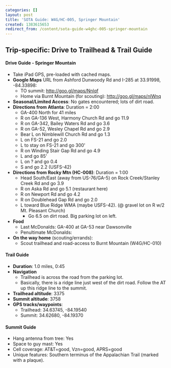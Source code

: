 ```yaml
---
categories: []
layout: post
title: 'SOTA Guide: W4G/HC-005, Springer Mountain'
created: 1383615653
redirect_from: /content/sota-guide-w4ghc-005-springer-mountain
---
```

Trip-specific: Drive to Trailhead & Trail Guide
--------------------------------------------------------
#### Drive Guide - Springer Mountain

* Take iPad GPS, pre-loaded with cached maps.
* **Google Maps** URL from Ashford Dunwoody Rd and I-285 at 33.91998, -84.33898: 
    * TO summit: http://goo.gl/maps/Nnlqf
    * Home via Burnt Mountain (for scouting): http://goo.gl/maps/nlWnq
* **Seasonal/Limited Access**: No gates encountered; lots of dirt road.
* **Directions from Atlanta**: Duration = 2:00
    * GA-400 North for 41 miles
    * R on GA-136 West, Harmony Church Rd and go 11.9
    * R on GA-342, Bailey Waters Rd and go 3.6
    * R on GA-52, Wesley Chapel Rd and go 2.9
    * Bear L on Nimblewill Church Rd and go 1.3
    * L on FS-21 and go 2.0
    * L to stay on FS-21 and go 300'
    * R on Winding Stair Gap Rd and go 4.9
    * L and go 85'
    * L on ? and go 0.4
    * S and go 2.2  (USFS-42)
* **Directions from Rocky Mtn (HC-008)**: Duration = 1:00
    * Head South/East (away from US-76/GA-5) on Rock Creek/Stanley Creek Rd and go 3.9
    * R on Aska Rd and go 5.1 (restaurant here)
    * R on Newport Rd and go 4.2
    * R on Doublehead Gap Rd and go 2.0
    * L toward Blue Ridge WMA (maybe USFS-42).  (@ gravel lot on R w/2 Mt. Pleasant Church)
        * Go 6.5 on dirt road.  Big parking lot on left.
* **Food**
    * Last McDonalds: GA-400 at GA-53 near Dawsonville
    * Penultimate McDonalds: 
* **On the way home** (scouting/errands):
    * Scout trailhead and road-access to Burnt Mountain (W4G/HC-010)

#### Trail Guide

* **Duration**: 1.0 miles, 0:45
* **Navigation**
    * Trailhead is across the road from the parking lot.
    * Basically, there is a ridge line just west of the dirt road.  Follow the AT up this ridge line to the summit.
* **Trailhead altitude**: 3375
* **Summit altitude**: 3758
* **GPS tracks/waypoints**:
    * Trailhead: 34.63745, -84.19540
    * Summit: 34.62680, -84.19370
    
#### Summit Guide

* Hang antenna from tree: Yes
* Space to guy mast: Yes
* Cell coverage: AT&T=good, Vzn=good, APRS=good
* Unique features: Southern terminus of the Appalachian Trail (marked with a plaque).
